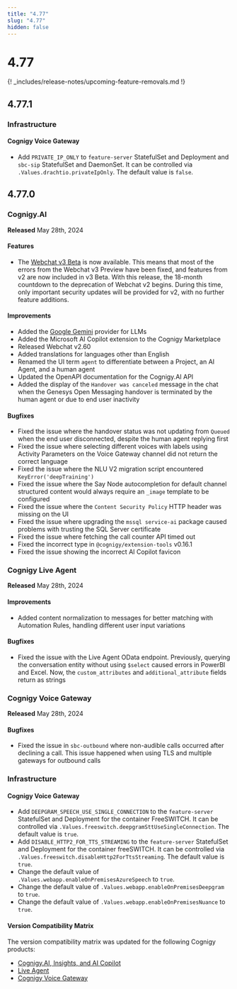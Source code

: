 ```yaml
---
title: "4.77"
slug: "4.77"
hidden: false
---
```


# 4.77

{! _includes/release-notes/upcoming-feature-removals.md !}

## 4.77.1

### Infrastructure

#### Cognigy Voice Gateway

- Add `PRIVATE_IP_ONLY` to `feature-server` StatefulSet and Deployment and `sbc-sip` StatefulSet and DaemonSet. It can be controlled via `.Values.drachtio.privateIpOnly`. The default value is `false`.

## 4.77.0

### Cognigy.AI

**Released** May 28th, 2024

#### Features

- The [Webchat v3 Beta](../webchat/v3/overview.md) is now available. This means that most of the errors from the Webchat v3 Preview have been fixed, and features from v2 are now included in v3 Beta.
  With this release, the 18-month countdown to the deprecation of Webchat v2 begins.
  During this time, only important security updates will be provided for v2, with no further feature additions.

#### Improvements

- Added the [Google Gemini](../ai/empower/llms.md#supported-models) provider for LLMs
- Added the Microsoft AI Copilot extension to the Cognigy Marketplace
- Released Webchat v2.60
- Added translations for languages other than English
- Renamed the UI term `agent` to differentiate between a Project, an AI Agent, and a human agent
- Updated the OpenAPI documentation for the Cognigy.AI API
- Added the display of the `Handover was canceled` message in the chat when the Genesys Open Messaging handover is terminated by the human agent or due to end user inactivity

#### Bugfixes

- Fixed the issue where the handover status was not updating from `Queued` when the end user disconnected, despite the human agent replying first
- Fixed the issue where selecting different voices with labels using Activity Parameters on the Voice Gateway channel did not return the correct language
- Fixed the issue where the NLU V2 migration script encountered `KeyError('deepTraining')`
- Fixed the issue where the Say Node autocompletion for default channel structured content would always require an `_image` template to be configured
- Fixed the issue where the `Content Security Policy` HTTP header was missing on the UI
- Fixed the issue where upgrading the `mssql service-ai` package caused problems with trusting the SQL Server certificate
- Fixed the issue where fetching the call counter API timed out
- Fixed the incorrect type in `@cognigy/extension-tools` v0.16.1
- Fixed the issue showing the incorrect AI Copilot favicon

### Cognigy Live Agent

**Released** May 28th, 2024

#### Improvements

- Added content normalization to messages for better matching with Automation Rules, handling different user input variations

#### Bugfixes

- Fixed the issue with the Live Agent OData endpoint. Previously, querying the conversation entity without using `$select` caused errors in PowerBI and Excel. Now, the `custom_attributes` and `additional_attribute` fields return as strings

### Cognigy Voice Gateway

**Released** May 28th, 2024

#### Bugfixes

- Fixed the issue in `sbc-outbound` where non-audible calls occurred after declining a call. This issue happened when using TLS and multiple gateways for outbound calls

### Infrastructure

#### Cognigy Voice Gateway

- Add `DEEPGRAM_SPEECH_USE_SINGLE_CONNECTION` to the `feature-server` StatefulSet and Deployment for the container FreeSWITCH. It can be controlled via `.Values.freeswitch.deepgramSttUseSingleConnection`. The default value is `true`.
- Add `DISABLE_HTTP2_FOR_TTS_STREAMING` to the `feature-server` StatefulSet and Deployment for the container freeSWITCH. It can be controlled via `.Values.freeswitch.disableHttp2ForTtsStreaming`. The default value is `true`.
- Change the default value of `.Values.webapp.enableOnPremisesAzureSpeech` to `true`.
- Change the default value of `.Values.webapp.enableOnPremisesDeepgram` to `true`.
- Change the default value of `.Values.webapp.enableOnPremisesNuance` to `true`.

#### Version Compatibility Matrix

The version compatibility matrix was updated for the following Cognigy products:

- [Cognigy.AI, Insights, and AI Copilot](../ai/installation/version-compatibility-matrix.md)
- [Live Agent](../live-agent/installation/deployment/version-compatibility-matrix.md)
- [Cognigy Voice Gateway](../voice-gateway/installation/version-compatibility-matrix.md)